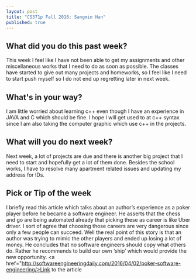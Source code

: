 ```yaml
---
layout: post
title: "CS371p Fall 2016: Sangmin Han"
published: true
---
```

## What did you do this past week?
This week I feel like I have not been able to get my assignments and other miscellaneous works that I need to do as soon as possible. The classes have started to give out many projects and homeworks, so I feel like I need to start push myself so I do not end up regretting later in next week. 

## What's in your way?
I am little worried about learning c++ even though I have an experience in JAVA and C which should be fine. I hope I will get used to at c++ syntax since I am also taking the computer graphic which use c++ in the projects.

## What will you do next week?
Next week, a lot of projects are due and there is another big project that I need to start and hopefully get a lot of them done. Besides the school works, I have to resolve many apartment related issues and updating my address for IDs.

## Pick or Tip of the week
I briefly read this article which talks about an author’s experience as a poker player before he became a software engineer. He asserts that the chess and go are being automated already that picking these as career is like Uber driver. I sort of agree that choosing those careers are very dangerous since only a few people can succeed. Well the real point of this story is that an author was trying to mimic the other players and ended up losing a lot of money. He concludes that no software engineers should copy what others do. Rather he recommends to build our own ‘ship’ which would provide the new opportunity.
<a href="http://softwareengineeringdaily.com/2016/04/02/poker-software-engineering/>Link to the article</a>
